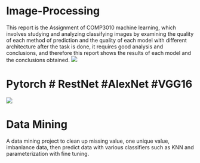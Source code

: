 # Image-Processing
This report is the Assignment of
COMP3010 machine learning, which involves
studying and analyzing classifying images by
examining the quality of each method of
prediction and the quality of each model with
different architecture after the task is done, it
requires good analysis and conclusions, and
therefore this report shows the results of each
model and the conclusions obtained.
![](https://github.com/polawatsri099/Image-Processing/blob/main/MNIST.png)
# Pytorch # RestNet #AlexNet #VGG16
![](https://github.com/polawatsri099/Image-Processing/blob/main/RESULT_EXAMPLE.png)
# Data Mining
A data mining project to clean up missing value, one unique value, imbanlance data, then predict data with various classifiers such as KNN and parameterization with fine tuning.
